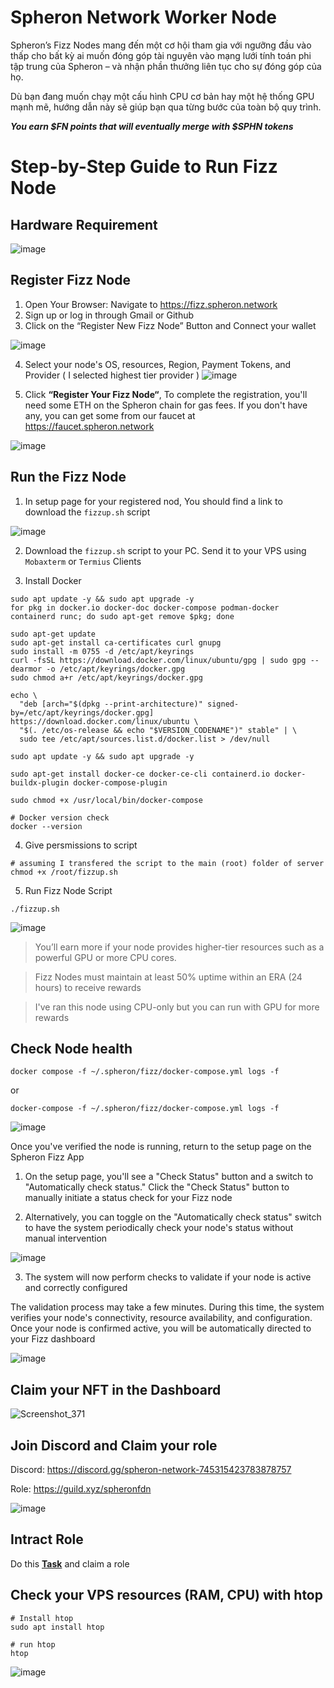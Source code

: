 # Spheron Network Worker Node
Spheron’s Fizz Nodes mang đến một cơ hội tham gia với ngưỡng đầu vào thấp cho bất kỳ ai muốn đóng góp tài nguyên vào mạng lưới tính toán phi tập trung của Spheron – và nhận phần thưởng liên tục cho sự đóng góp của họ.

Dù bạn đang muốn chạy một cấu hình CPU cơ bản hay một hệ thống GPU mạnh mẽ, hướng dẫn này sẽ giúp bạn qua từng bước của toàn bộ quy trình.

***You earn $FN points that will eventually merge with $SPHN tokens***


# Step-by-Step Guide to Run Fizz Node

## Hardware Requirement
![image](https://github.com/user-attachments/assets/7b3840e5-e1c3-4cea-89db-1b52f2530776)


## Register Fizz Node
1. Open Your Browser: Navigate to https://fizz.spheron.network
2. Sign up or log in through Gmail or Github
3. Click on the “Register New Fizz Node” Button and Connect your wallet


![image](https://github.com/user-attachments/assets/5c46b6a1-1c43-458f-80e3-d370b85195a1)

4. Select your node's OS, resources, Region, Payment Tokens, and Provider ( I selected highest tier provider )
![image](https://github.com/user-attachments/assets/63b53cae-2c74-47bf-bbb9-6c9a110b3d00)



5. Click **“Register Your Fizz Node“**, To complete the registration, you'll need some ETH on the Spheron chain for gas fees. If you don't have any, you can get some from our faucet at https://faucet.spheron.network

![image](https://github.com/user-attachments/assets/afcd4cd4-240d-46aa-a5d8-6d35bdea0741)


## Run the Fizz Node
1. In setup page for your registered nod, You should find a link to download the `fizzup.sh` script

![image](https://github.com/user-attachments/assets/3052022b-2a14-42a7-8613-bf6ea5624a08)

2. Download the `fizzup.sh` script to your PC. Send it to your VPS using `Mobaxterm` or `Termius` Clients

3. Install Docker
```console
sudo apt update -y && sudo apt upgrade -y
for pkg in docker.io docker-doc docker-compose podman-docker containerd runc; do sudo apt-get remove $pkg; done

sudo apt-get update
sudo apt-get install ca-certificates curl gnupg
sudo install -m 0755 -d /etc/apt/keyrings
curl -fsSL https://download.docker.com/linux/ubuntu/gpg | sudo gpg --dearmor -o /etc/apt/keyrings/docker.gpg
sudo chmod a+r /etc/apt/keyrings/docker.gpg

echo \
  "deb [arch="$(dpkg --print-architecture)" signed-by=/etc/apt/keyrings/docker.gpg] https://download.docker.com/linux/ubuntu \
  "$(. /etc/os-release && echo "$VERSION_CODENAME")" stable" | \
  sudo tee /etc/apt/sources.list.d/docker.list > /dev/null

sudo apt update -y && sudo apt upgrade -y

sudo apt-get install docker-ce docker-ce-cli containerd.io docker-buildx-plugin docker-compose-plugin

sudo chmod +x /usr/local/bin/docker-compose

# Docker version check
docker --version
```

4. Give persmissions to script
```console
# assuming I transfered the script to the main (root) folder of server
chmod +x /root/fizzup.sh
```

5. Run Fizz Node Script
```
./fizzup.sh
```

![image](https://github.com/user-attachments/assets/8c9d5d68-fa8c-42be-96e3-25f9958a0c25)

> You’ll earn more if your node provides higher-tier resources such as a powerful GPU or more CPU cores.

> Fizz Nodes must maintain at least 50% uptime within an ERA (24 hours) to receive rewards

> I've ran this node using CPU-only but you can run with GPU for more rewards

## Check Node health
```
docker compose -f ~/.spheron/fizz/docker-compose.yml logs -f
```
or
```
docker-compose -f ~/.spheron/fizz/docker-compose.yml logs -f
```

![image](https://github.com/user-attachments/assets/654ba484-14a2-4994-9a88-bdc10480b327)

Once you've verified the node is running, return to the setup page on the Spheron Fizz App

1. On the setup page, you'll see a "Check Status" button and a switch to "Automatically check status." Click the "Check Status" button to manually initiate a status check for your Fizz node

2. Alternatively, you can toggle on the "Automatically check status" switch to have the system periodically check your node's status without manual intervention

![image](https://github.com/user-attachments/assets/4c22eeda-92b3-4951-a572-d40bceb7585d)

3. The system will now perform checks to validate if your node is active and correctly configured

The validation process may take a few minutes. During this time, the system verifies your node's connectivity, resource availability, and configuration. Once your node is confirmed active, you will be automatically directed to your Fizz dashboard

![image](https://github.com/user-attachments/assets/a35241fd-841b-4ad6-bd99-36dc1a74970c)


## Claim your NFT in the Dashboard

![Screenshot_371](https://github.com/user-attachments/assets/f4b932eb-1ba4-42aa-837e-8d31b36b67f2)


## Join Discord and Claim your role
Discord: https://discord.gg/spheron-network-745315423783878757

Role: https://guild.xyz/spheronfdn

![image](https://github.com/user-attachments/assets/1ffe2ef2-4acc-49df-bc78-b87d7d041f8e)

## Intract Role
Do this **[Task](https://www.intract.io/quest/66fc0ba3637a91d0af13e7fc?referralCode=yrsN1m&referralSource=QUEST_PAGE&referralLink=https%3A%2F%2Fwww.intract.io%2Fquest%2F66fc0ba3637a91d0af13e7fc%3Fcampaign_initiator_type%3Dexplore%26card_position%3D0
)** and claim a role

## Check your VPS resources (RAM, CPU) with htop
```console
# Install htop
sudo apt install htop

# run htop
htop
```
![image](https://github.com/user-attachments/assets/f767070a-543a-4a43-a8d0-8150bfbcf487)










